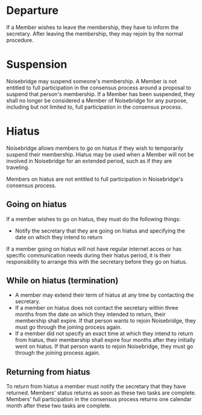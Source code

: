 Departure
=========

If a Member wishes to leave the membership, they have to inform the secretary. After leaving the membership, they may rejoin by the normal procedure.


Suspension
==========

Noisebridge may suspend someone's membership. A Member is not entitled to full participation in the consensus process around a proposal to suspend that person's membership. If a Member has been suspended, they shall no longer be considered a Member of Noisebridge for any purpose, including but not limited to, full participation in the consensus process. 


Hiatus
======

Noisebridge allows members to go on hiatus if they wish to temporarily suspend their membership. Hiatus may be used when a Member will not be involved in Noisebridge for an extended period, such as if they are traveling.

Members on hiatus are not entitled to full participation in Noisebridge's consensus process.

Going on hiatus
---------------

If a member wishes to go on hiatus, they must do the following things:

* Notify the secretary that they are going on hiatus and specifying the date on which they intend to return

If a member going on hiatus will not have regular internet acces or has specific communication needs during their hiatus period, it is their responsibility to arrange this with the secretary before they go on hiatus. 

While on hiatus (termination)
-----------------------------

* A member may extend their term of hiatus at any time by contacting the secretary.
* If a member on hiatus does not contact the secretary within three months from the date on which they intended to return, their membership shall expire. If that person wants to rejoin Noisebridge, they must go through the joining process again.
* If a member did not specify an exact time at which they intend to return from hiatus, their membership shall expire four months after they initially went on hiatus. If that person wants to rejoin Noisebridge, they must go through the joining process again. 

Returning from hiatus
---------------------

To return from hiatus a member must notify the secretary that they have returned. Members' status returns as soon as these two tasks are complete. Members' full participation in the consensus process returns one calendar month after these two tasks are complete.

